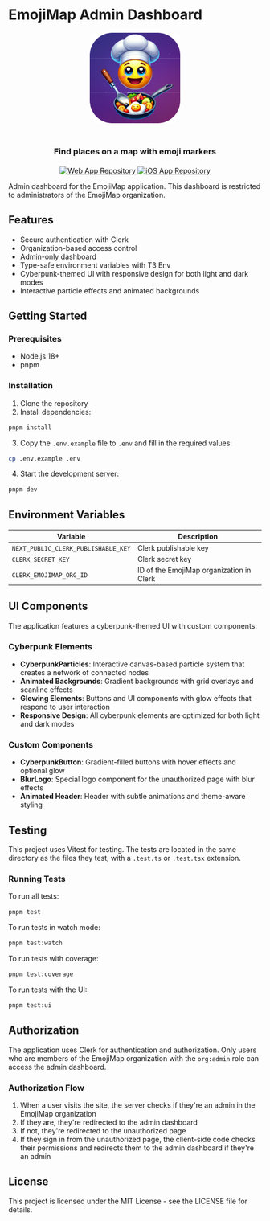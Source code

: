 # EmojiMap Admin Dashboard

<div align="center">
  <img src="public/logo.png" alt="Emoji Map Logo" width="180" height="180" style="border-radius: 12px; margin-bottom: 20px;" />
  <h3>Find places on a map with emoji markers</h3>
  
  <div style="margin-top: 20px;">
    <a href="https://github.com/sotomaque/emoji-map-next">
      <img src="https://img.shields.io/badge/GitHub-Web_App-blue?style=for-the-badge&logo=github" alt="Web App Repository" />
    </a>
    <a href="https://github.com/sotomaque/emoji-map">
      <img src="https://img.shields.io/badge/GitHub-iOS_App-purple?style=for-the-badge&logo=github" alt="iOS App Repository" />
    </a>
  </div>
</div>

Admin dashboard for the EmojiMap application. This dashboard is restricted to administrators of the EmojiMap organization.

## Features

- Secure authentication with Clerk
- Organization-based access control
- Admin-only dashboard
- Type-safe environment variables with T3 Env
- Cyberpunk-themed UI with responsive design for both light and dark modes
- Interactive particle effects and animated backgrounds

## Getting Started

### Prerequisites

- Node.js 18+
- pnpm

### Installation

1. Clone the repository
2. Install dependencies:

```bash
pnpm install
```

3. Copy the `.env.example` file to `.env` and fill in the required values:

```bash
cp .env.example .env
```

4. Start the development server:

```bash
pnpm dev
```

## Environment Variables

| Variable | Description |
| --- | --- |
| `NEXT_PUBLIC_CLERK_PUBLISHABLE_KEY` | Clerk publishable key |
| `CLERK_SECRET_KEY` | Clerk secret key |
| `CLERK_EMOJIMAP_ORG_ID` | ID of the EmojiMap organization in Clerk |

## UI Components

The application features a cyberpunk-themed UI with custom components:

### Cyberpunk Elements

- **CyberpunkParticles**: Interactive canvas-based particle system that creates a network of connected nodes
- **Animated Backgrounds**: Gradient backgrounds with grid overlays and scanline effects
- **Glowing Elements**: Buttons and UI components with glow effects that respond to user interaction
- **Responsive Design**: All cyberpunk elements are optimized for both light and dark modes

### Custom Components

- **CyberpunkButton**: Gradient-filled buttons with hover effects and optional glow
- **BlurLogo**: Special logo component for the unauthorized page with blur effects
- **Animated Header**: Header with subtle animations and theme-aware styling

## Testing

This project uses Vitest for testing. The tests are located in the same directory as the files they test, with a `.test.ts` or `.test.tsx` extension.

### Running Tests

To run all tests:

```bash
pnpm test
```

To run tests in watch mode:

```bash
pnpm test:watch
```

To run tests with coverage:

```bash
pnpm test:coverage
```

To run tests with the UI:

```bash
pnpm test:ui
```

## Authorization

The application uses Clerk for authentication and authorization. Only users who are members of the EmojiMap organization with the `org:admin` role can access the admin dashboard.

### Authorization Flow

1. When a user visits the site, the server checks if they're an admin in the EmojiMap organization
2. If they are, they're redirected to the admin dashboard
3. If not, they're redirected to the unauthorized page
4. If they sign in from the unauthorized page, the client-side code checks their permissions and redirects them to the admin dashboard if they're an admin

## License

This project is licensed under the MIT License - see the LICENSE file for details.
